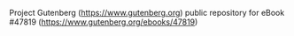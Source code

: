 Project Gutenberg (https://www.gutenberg.org) public repository for eBook #47819 (https://www.gutenberg.org/ebooks/47819)

